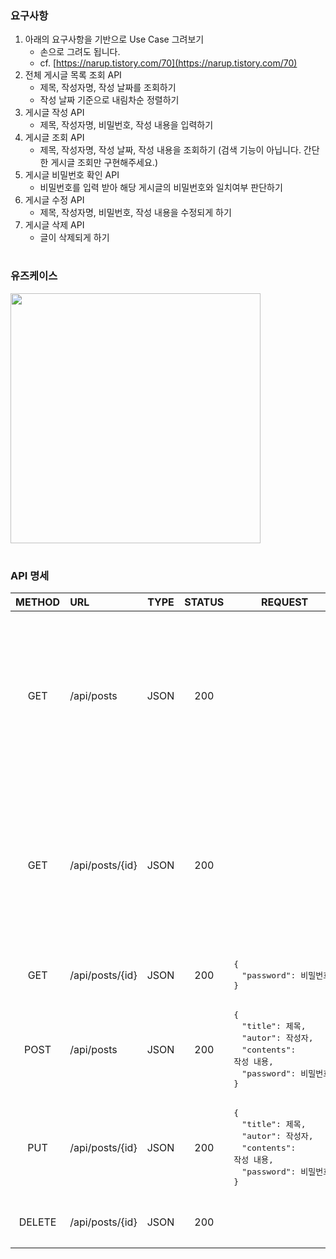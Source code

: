 ### **요구사항**

1. 아래의 요구사항을 기반으로 Use Case 그려보기
   - 손으로 그려도 됩니다.
   - cf. [https://narup.tistory.com/70](https://narup.tistory.com/70)
2. 전체 게시글 목록 조회 API
   - 제목, 작성자명, 작성 날짜를 조회하기
   - 작성 날짜 기준으로 내림차순 정렬하기
3. 게시글 작성 API
   - 제목, 작성자명, 비밀번호, 작성 내용을 입력하기
4. 게시글 조회 API
   - 제목, 작성자명, 작성 날짜, 작성 내용을 조회하기
     (검색 기능이 아닙니다. 간단한 게시글 조회만 구현해주세요.)
5. 게시글 비밀번호 확인 API
   - 비밀번호를 입력 받아 해당 게시글의 비밀번호와 일치여부 판단하기
6. 게시글 수정 API
   - 제목, 작성자명, 비밀번호, 작성 내용을 수정되게 하기
7. 게시글 삭제 API
   - 글이 삭제되게 하기

#  
### 유즈케이스
<img src="https://user-images.githubusercontent.com/15075501/180895854-c4400dd1-4874-48ef-90f9-5d6cef358be5.png" height="400px" />

#  
### API 명세
| METHOD | URL | TYPE | STATUS | REQUEST | RESPONSE | DESCRIPTION |
|:---:|:---|:---:|:---:|---|---|:---:|
| GET | /api/posts | JSON | 200 | | <pre>{<br/>　"data": [<br/>　　{<br/>　　　"id": 게시글 아이디,<br/>　　　"title": 제목,<br/>　　　"autor": 작성자,<br/>　　　"createdAt": 작성 날짜<br/>　　}<br/>　]<br/>}</pre> | 전체 게시글 목록 조회 |
| GET | /api/posts/{id} | JSON | 200 | | <pre>{<br/>　"data": {<br/>　　"id": 게시글 아이디,<br/>　　"title": 제목,<br/>　　"autor": 작성자,<br/>　　"contents": 작성 내용,<br/>　　"createdAt": 작성 날짜,<br/>　　"modifiedAt": 수정 날짜<br/>　}<br/>}</pre> | 게시글 조회 |
| GET | /api/posts/{id} | JSON | 200 | <pre>{<br/>　"password": 비밀번호 <br/>}</pre> | <pre>{<br/>　"msg": "비밀번호가 일치합니다."<br/>}</pre> | 게시글 비밀번호 확인 |
| POST | /api/posts | JSON | 200 | <pre>{<br/>　"title": 제목,<br/>　"autor": 작성자,<br/>　"contents": 작성 내용,<br/>　"password": 비밀번호<br/>}</pre> | <pre>{<br/>　"msg": "작성 성공"<br/>　"id": 게시글 아이디<br/>}</pre> | 게시글 작성 |
| PUT | /api/posts/{id} | JSON | 200 | <pre>{<br/>　"title": 제목,<br/>　"autor": 작성자,<br/>　"contents": 작성 내용,<br/>　"password": 비밀번호<br/>}</pre> | <pre>{<br/>　"msg": "수정 성공"<br/>　"id": 게시글 아이디<br/>}</pre> | 게시글 수정 |
| DELETE | /api/posts/{id} | JSON | 200 | | <pre>{<br/>　"msg": "삭제 성공"<br/>}</pre> | 게시글 삭제 |